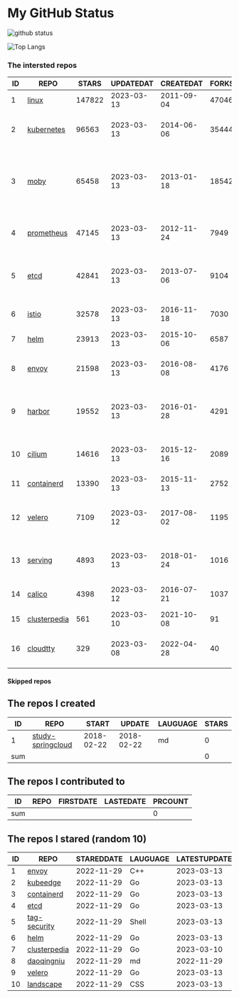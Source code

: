 # My GitHub Status

<img src="https://github-readme-stats-1.yihong0618.vercel.app/api?username=daoqingniu&show_icons=true&&&hide_title=true&count_private=true" alt="github status" />

![Top Langs](https://github-readme-stats-1.yihong0618.vercel.app/api/top-langs/?username=daoqingniu&layout=compact)

<!--START_SECTION:github_repos-->
### The intersted repos
| ID |                              REPO                               | STARS  | UPDATEDAT  | CREATEDAT  | FORKSCOUNT |                                              DESCRIPTIONS                                              |
|----|-----------------------------------------------------------------|--------|------------|------------|------------|--------------------------------------------------------------------------------------------------------|
|  1 | [linux](https://github.com/torvalds/linux)                      | 147822 | 2023-03-13 | 2011-09-04 |      47046 | Linux kernel source tree                                                                               |
|  2 | [kubernetes](https://github.com/kubernetes/kubernetes)          |  96563 | 2023-03-13 | 2014-06-06 |      35444 | Production-Grade Container Scheduling and Management                                                   |
|  3 | [moby](https://github.com/moby/moby)                            |  65458 | 2023-03-13 | 2013-01-18 |      18542 | Moby Project - a collaborative project for the container ecosystem to assemble container-based systems |
|  4 | [prometheus](https://github.com/prometheus/prometheus)          |  47145 | 2023-03-13 | 2012-11-24 |       7949 | The Prometheus monitoring system and time series database.                                             |
|  5 | [etcd](https://github.com/etcd-io/etcd)                         |  42841 | 2023-03-13 | 2013-07-06 |       9104 | Distributed reliable key-value store for the most critical data of a distributed system                |
|  6 | [istio](https://github.com/istio/istio)                         |  32578 | 2023-03-13 | 2016-11-18 |       7030 | Connect, secure, control, and observe services.                                                        |
|  7 | [helm](https://github.com/helm/helm)                            |  23913 | 2023-03-13 | 2015-10-06 |       6587 | The Kubernetes Package Manager                                                                         |
|  8 | [envoy](https://github.com/envoyproxy/envoy)                    |  21598 | 2023-03-13 | 2016-08-08 |       4176 | Cloud-native high-performance edge/middle/service proxy                                                |
|  9 | [harbor](https://github.com/goharbor/harbor)                    |  19552 | 2023-03-13 | 2016-01-28 |       4291 | An open source trusted cloud native registry project that stores, signs, and scans content.            |
| 10 | [cilium](https://github.com/cilium/cilium)                      |  14616 | 2023-03-13 | 2015-12-16 |       2089 | eBPF-based Networking, Security, and Observability                                                     |
| 11 | [containerd](https://github.com/containerd/containerd)          |  13390 | 2023-03-13 | 2015-11-13 |       2752 | An open and reliable container runtime                                                                 |
| 12 | [velero](https://github.com/vmware-tanzu/velero)                |   7109 | 2023-03-12 | 2017-08-02 |       1195 | Backup and migrate Kubernetes applications and their persistent volumes                                |
| 13 | [serving](https://github.com/knative/serving)                   |   4893 | 2023-03-13 | 2018-01-24 |       1016 | Kubernetes-based, scale-to-zero, request-driven compute                                                |
| 14 | [calico](https://github.com/projectcalico/calico)               |   4398 | 2023-03-12 | 2016-07-21 |       1037 | Cloud native networking and network security                                                           |
| 15 | [clusterpedia](https://github.com/clusterpedia-io/clusterpedia) |    561 | 2023-03-10 | 2021-10-08 |         91 | The Encyclopedia of Kubernetes clusters                                                                |
| 16 | [cloudtty](https://github.com/cloudtty/cloudtty)                |    329 | 2023-03-08 | 2022-04-28 |         40 | A Friendly Kubernetes CloudShell (Web Terminal) !                                                      |



#### Skipped repos
<!--END_SECTION:github_repos-->

<!--START_SECTION:my_github-->
## The repos I created
| ID  |                                 REPO                                 |   START    |   UPDATE   | LAUGUAGE | STARS |
|-----|----------------------------------------------------------------------|------------|------------|----------|-------|
|   1 | [study-springcloud](https://github.com/daoqingniu/study-springcloud) | 2018-02-22 | 2018-02-22 | md       |     0 |
| sum |                                                                      |            |            |          |     0 |

## The repos I contributed to
| ID  | REPO | FIRSTDATE | LASTEDATE | PRCOUNT |
|-----|------|-----------|-----------|---------|
| sum |      |           |           |       0 |

## The repos I stared (random 10)
| ID |                              REPO                               | STAREDDATE | LAUGUAGE | LATESTUPDATE |
|----|-----------------------------------------------------------------|------------|----------|--------------|
|  1 | [envoy](https://github.com/envoyproxy/envoy)                    | 2022-11-29 | C++      | 2023-03-13   |
|  2 | [kubeedge](https://github.com/kubeedge/kubeedge)                | 2022-11-29 | Go       | 2023-03-13   |
|  3 | [containerd](https://github.com/containerd/containerd)          | 2022-11-29 | Go       | 2023-03-13   |
|  4 | [etcd](https://github.com/etcd-io/etcd)                         | 2022-11-29 | Go       | 2023-03-13   |
|  5 | [tag-security](https://github.com/cncf/tag-security)            | 2022-11-29 | Shell    | 2023-03-13   |
|  6 | [helm](https://github.com/helm/helm)                            | 2022-11-29 | Go       | 2023-03-13   |
|  7 | [clusterpedia](https://github.com/clusterpedia-io/clusterpedia) | 2022-11-29 | Go       | 2023-03-10   |
|  8 | [daoqingniu](https://github.com/daoqingniu/daoqingniu)          | 2022-11-29 | md       | 2022-11-29   |
|  9 | [velero](https://github.com/vmware-tanzu/velero)                | 2022-11-29 | Go       | 2023-03-13   |
| 10 | [landscape](https://github.com/cncf/landscape)                  | 2022-11-29 | CSS      | 2023-03-13   |

<!--END_SECTION:my_github-->
